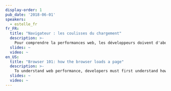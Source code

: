 ```yaml
---
display-order: 1
pub_date: '2018-06-01'
speakers:
  - estelle_fr
fr_FR:
  title: "Navigateur : les coulisses du chargement"
  description: >-
    Pour comprendre la performances web, les développeurs doivent d'abord comprendre comment un navigateur fonctionne. Partons à la découverte du navigateur et de ce qui s'y passe quand un internaute demande une page.
  slides: ~
  video: ~
en_US:
  title: "Browser 101: how the browser loads a page"
  description: >-
    To understand web performance, developers must first understand how a browser works. Let's discover the browser and what happens when an Internet user requests a page.
  slides: ~
  video: ~
---
```

